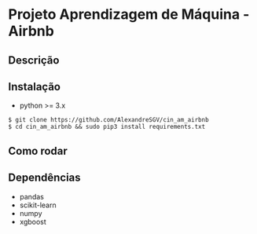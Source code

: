 # Projeto Aprendizagem de Máquina - Airbnb

## Descrição

## Instalação
- python >= 3.x
```
$ git clone https://github.com/AlexandreSGV/cin_am_airbnb
$ cd cin_am_airbnb && sudo pip3 install requirements.txt
```

## Como rodar


## Dependências
- pandas
- scikit-learn
- numpy
- xgboost
